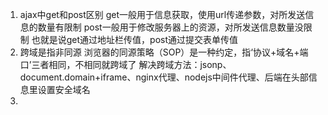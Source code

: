 1. ajax中get和post区别
 get一般用于信息获取，使用url传递参数，对所发送信息的数量有限制
 post一般用于修改服务器上的资源，对所发送信息数量没限制
 也就是说get通过地址栏传值，post通过提交表单传值
2. 跨域是指非同源
   浏览器的同源策略（SOP）是一种约定，指‘协议+域名+端口’三者相同，不相同就跨域了
   解决跨域方法：jsonp、document.domain+iframe、nginx代理、nodejs中间件代理、后端在头部信息里设置安全域名
3. 

